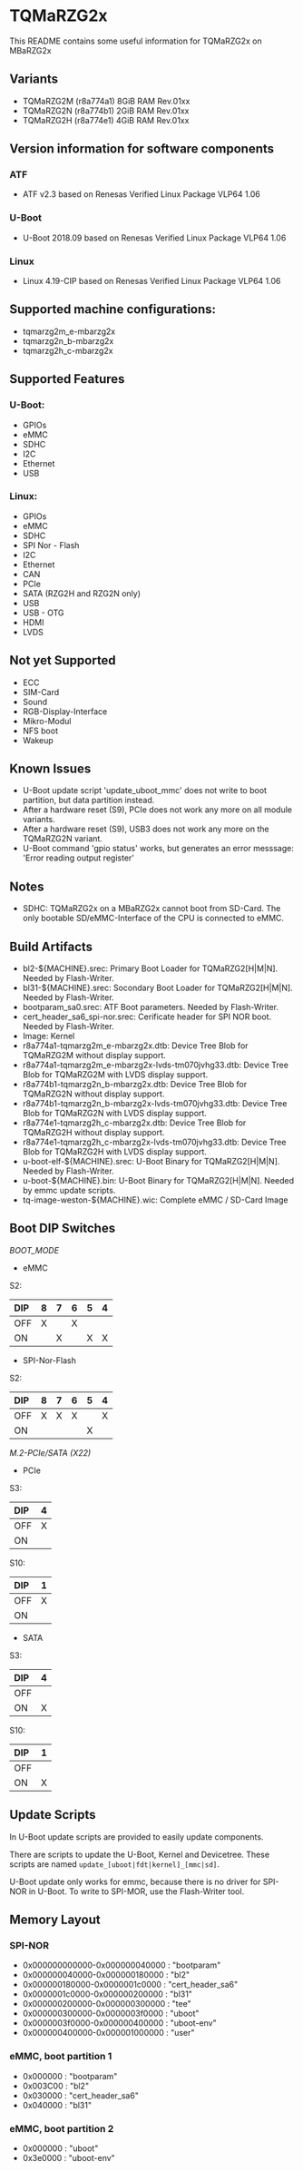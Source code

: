 # TQMaRZG2x

This README contains some useful information for TQMaRZG2x on MBaRZG2x

## Variants
* TQMaRZG2M (r8a774a1) 8GiB RAM Rev.01xx
* TQMaRZG2N (r8a774b1) 2GiB RAM Rev.01xx
* TQMaRZG2H (r8a774e1) 4GiB RAM Rev.01xx

## Version information for software components

### ATF
* ATF v2.3 based on Renesas Verified Linux Package VLP64 1.06

### U-Boot
* U-Boot 2018.09 based on Renesas Verified Linux Package VLP64 1.06

### Linux
* Linux 4.19-CIP based on Renesas Verified Linux Package VLP64 1.06

## Supported machine configurations:
* tqmarzg2m_e-mbarzg2x
* tqmarzg2n_b-mbarzg2x
* tqmarzg2h_c-mbarzg2x

## Supported Features

### U-Boot:
* GPIOs
* eMMC
* SDHC
* I2C
* Ethernet
* USB

### Linux:
* GPIOs
* eMMC
* SDHC
* SPI Nor - Flash
* I2C
* Ethernet
* CAN
* PCIe
* SATA (RZG2H and RZG2N only)
* USB
* USB - OTG
* HDMI
* LVDS

## Not yet Supported
* ECC
* SIM-Card
* Sound
* RGB-Display-Interface
* Mikro-Modul
* NFS boot
* Wakeup

## Known Issues
* U-Boot update script 'update_uboot_mmc' does not write to boot partition, but data partition instead.
* After a hardware reset (S9), PCIe does not work any more on all module variants. 
* After a hardware reset (S9), USB3 does not work any more on the TQMaRZG2N variant. 
* U-Boot command 'gpio status' works, but generates an error messsage: 'Error reading output register' 

## Notes
* SDHC:
TQMaRZG2x on a MBaRZG2x cannot boot from SD-Card.
The only bootable SD/eMMC-Interface of the CPU is connected to eMMC.

## Build Artifacts
* bl2-${MACHINE}.srec: Primary Boot Loader for TQMaRZG2[H|M|N]. Needed by Flash-Writer.
* bl31-${MACHINE}.srec: Socondary Boot Loader for TQMaRZG2[H|M|N]. Needed by Flash-Writer.
* bootparam_sa0.srec: ATF Boot parameters. Needed by Flash-Writer.
* cert\_header_sa6\_spi-nor.srec: Cerificate header for SPI NOR boot. Needed by Flash-Writer.
* Image: Kernel
* r8a774a1-tqmarzg2m_e-mbarzg2x.dtb: Device Tree Blob for TQMaRZG2M without display support.
* r8a774a1-tqmarzg2m_e-mbarzg2x-lvds-tm070jvhg33.dtb: Device Tree Blob for TQMaRZG2M with LVDS display support.
* r8a774b1-tqmarzg2n_b-mbarzg2x.dtb: Device Tree Blob for TQMaRZG2N without display support.
* r8a774b1-tqmarzg2n_b-mbarzg2x-lvds-tm070jvhg33.dtb: Device Tree Blob for TQMaRZG2N with LVDS display support.
* r8a774e1-tqmarzg2h_c-mbarzg2x.dtb: Device Tree Blob for TQMaRZG2H without display support.
* r8a774e1-tqmarzg2h_c-mbarzg2x-lvds-tm070jvhg33.dtb: Device Tree Blob for TQMaRZG2H with LVDS display support.
* u-boot-elf-${MACHINE}.srec: U-Boot Binary for TQMaRZG2[H|M|N]. Needed by Flash-Writer.
* u-boot-${MACHINE}.bin: U-Boot Binary for TQMaRZG2[H|M|N]. Needed by emmc update scripts.
* tq-image-weston-${MACHINE}.wic: Complete eMMC / SD-Card Image


## Boot DIP Switches

_BOOT\_MODE_

* eMMC

S2:

| DIP |  8  |  7  |  6  |  5  |  4  |
| :-- | :-: | :-: | :-: | :-: | :-: |
| OFF |  X  |     |  X  |     |     |
| ON  |     |  X  |     |  X  |  X  |


* SPI-Nor-Flash

S2:

| DIP |  8  |  7  |  6  |  5  |  4  |
| :-- | :-: | :-: | :-: | :-: | :-: |
| OFF |  X  |  X  |  X  |     |  X  |
| ON  |     |     |     |  X  |     |


_M.2-PCIe/SATA (X22)_


* PCIe

S3:

| DIP |  4  |
| :-- | :-: |
| OFF |  X  |
| ON  |     |

S10:

| DIP |  1  |
| :-- | :-: |
| OFF |  X  |
| ON  |     |

* SATA

S3:

| DIP |  4  |
| :-- | :-: |
| OFF |     |
| ON  |  X  |

S10:

| DIP |  1  |
| :-- | :-: |
| OFF |     |
| ON  |  X  |


## Update Scripts

In U-Boot update scripts are provided to easily update components.

There are scripts to update the U-Boot, Kernel and Devicetree.
These scripts are named `update_[uboot|fdt|kernel]_[mmc|sd]`.

U-Boot update only works for emmc, because there is no driver for SPI-NOR in U-Boot.
To write to SPI-MOR, use the Flash-Writer tool.


## Memory Layout
### SPI-NOR
* 0x000000000000-0x000000040000 : "bootparam"
* 0x000000040000-0x000000180000 : "bl2"
* 0x000000180000-0x0000001c0000 : "cert_header_sa6"
* 0x0000001c0000-0x000000200000 : "bl31"
* 0x000000200000-0x000000300000 : "tee"
* 0x000000300000-0x0000003f0000 : "uboot"
* 0x0000003f0000-0x000000400000 : "uboot-env"
* 0x000000400000-0x000001000000 : "user"

### eMMC, boot partition 1
* 0x000000 : "bootparam"
* 0x003C00 : "bl2"
* 0x030000 : "cert\_header\_sa6"
* 0x040000 : "bl31"

### eMMC, boot partition 2
* 0x000000 : "uboot"
* 0x3e0000 : "uboot-env"
